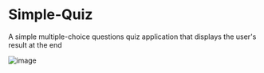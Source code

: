 # Simple-Quiz
A simple multiple-choice questions quiz application that displays the user's result at the end

![image](https://github.com/SharqyCode/Simple-Quiz/assets/72353009/6e462e0b-b166-4e1d-b781-4ee5b8b6f430)

